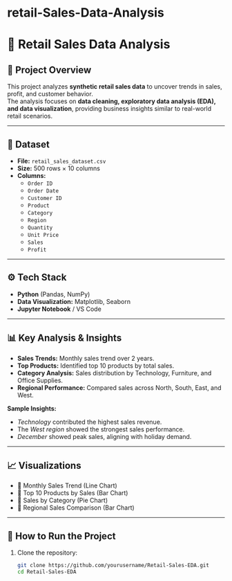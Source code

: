 # retail-Sales-Data-Analysis
# 🛒 Retail Sales Data Analysis  

## 📌 Project Overview  
This project analyzes **synthetic retail sales data** to uncover trends in sales, profit, and customer behavior.  
The analysis focuses on **data cleaning, exploratory data analysis (EDA), and data visualization**, providing business insights similar to real-world retail scenarios.  

---

## 📂 Dataset  
- **File:** `retail_sales_dataset.csv`  
- **Size:** 500 rows × 10 columns  
- **Columns:**  
  - `Order ID`  
  - `Order Date`  
  - `Customer ID`  
  - `Product`  
  - `Category`  
  - `Region`  
  - `Quantity`  
  - `Unit Price`  
  - `Sales`  
  - `Profit`  

---

## ⚙️ Tech Stack  
- **Python** (Pandas, NumPy)  
- **Data Visualization:** Matplotlib, Seaborn  
- **Jupyter Notebook** / VS Code  

---

## 📊 Key Analysis & Insights  
- **Sales Trends:** Monthly sales trend over 2 years.  
- **Top Products:** Identified top 10 products by total sales.  
- **Category Analysis:** Sales distribution by Technology, Furniture, and Office Supplies.  
- **Regional Performance:** Compared sales across North, South, East, and West.  

**Sample Insights:**  
- *Technology* contributed the highest sales revenue.  
- The *West region* showed the strongest sales performance.  
- *December* showed peak sales, aligning with holiday demand.  

---

## 📈 Visualizations  
- 📌 Monthly Sales Trend (Line Chart)  
- 📌 Top 10 Products by Sales (Bar Chart)  
- 📌 Sales by Category (Pie Chart)  
- 📌 Regional Sales Comparison (Bar Chart)  

---

## 🚀 How to Run the Project  
1. Clone the repository:  
   ```bash
   git clone https://github.com/yourusername/Retail-Sales-EDA.git
   cd Retail-Sales-EDA
